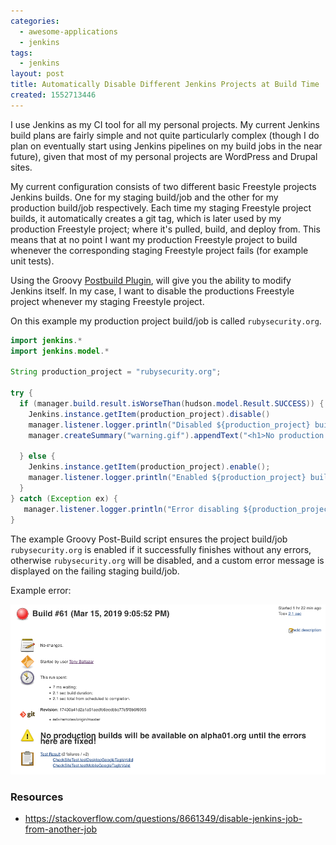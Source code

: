 ```yaml
---
categories:
  - awesome-applications
  - jenkins
tags:
  - jenkins
layout: post
title: Automatically Disable Different Jenkins Projects at Build Time
created: 1552713446
---
```


I use Jenkins as my CI tool for all my personal projects.  My current Jenkins build plans are fairly simple and not quite particularly complex (though I do plan on eventually start using Jenkins pipelines on my build jobs in the near future), given that most of my personal projects are WordPress and Drupal sites.

My current configuration consists of two different basic Freestyle projects Jenkins builds. One for my staging build/job and the other for my production build/job respectively. Each time my staging Freestyle project builds, it automatically creates a git tag, which is later used by my production Freestyle project; where it's pulled, build, and deploy from. This means that at no point I want my production Freestyle project to build whenever the corresponding staging Freestyle project fails (for example unit tests).

Using the Groovy <a href="https://wiki.jenkins.io/display/JENKINS/Groovy+Postbuild+Plugin" target="_blank">Postbuild Plugin</a>, will give you the ability to modify Jenkins itself. In my case, I want to disable the productions Freestyle project whenever my staging Freestyle project.

On this example my production project build/job is called `rubysecurity.org`.

```java
import jenkins.*
import jenkins.model.*

String production_project = "rubysecurity.org";

try {
  if (manager.build.result.isWorseThan(hudson.model.Result.SUCCESS)) {
    Jenkins.instance.getItem(production_project).disable()
    manager.listener.logger.println("Disabled ${production_project} build plan!");
    manager.createSummary("warning.gif").appendText("<h1>No production builds will be available on ${production_project} until the errors here are fixed!</h1>", false, false, false, "red")

  } else {
    Jenkins.instance.getItem(production_project).enable();
    manager.listener.logger.println("Enabled ${production_project} build plan.");
  }
} catch (Exception ex) {
   manager.listener.logger.println("Error disabling ${production_project}." + ex.getMessage());
}
```

The example Groovy Post-Build script ensures the project build/job `rubysecurity.org` is enabled if it successfully finishes without any errors, otherwise `rubysecurity.org` will be disabled, and a custom error message is displayed on the failing staging build/job.

Example error:

<img src="/assets/awesome-applications/jenkins-error.png" alt="Jenkins error">

### Resources

* <a href="https://stackoverflow.com/questions/8661349/disable-jenkins-job-from-another-job" target="_blank">https://stackoverflow.com/questions/8661349/disable-jenkins-job-from-another-job</a>
